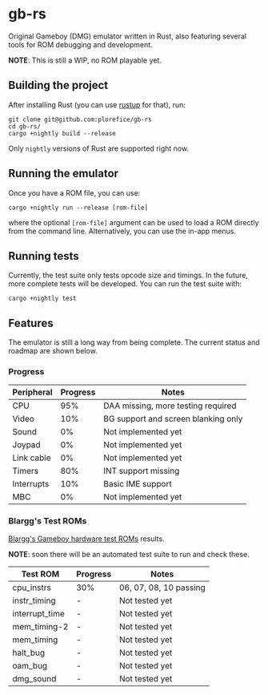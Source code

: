 # gb-rs

Original Gameboy (DMG) emulator written in Rust, also featuring several tools
for ROM debugging and development.

**NOTE**: This is still a WIP, no ROM playable yet.

## Building the project

After installing Rust (you can use [rustup](https://rustup.rs) for that), run:

```shell
git clone git@github.com:plorefice/gb-rs
cd gb-rs/
cargo +nightly build --release
```

Only `nightly` versions of Rust are supported right now.

## Running the emulator

Once you have a ROM file, you can use:

```shell
cargo +nightly run --release [rom-file]
```

where the optional `[rom-file]` argument can be used to load a ROM directly from
the command line. Alternatively, you can use the in-app menus.

## Running tests

Currently, the test suite only tests opcode size and timings. In the future, more
complete tests will be developed. You can run the test suite with:

```shell
cargo +nightly test
```

## Features

The emulator is still a long way from being complete. The current status and roadmap
are shown below.

### Progress

| Peripheral | Progress | Notes                               |
| ---------- | -------- | ----------------------------------- |
| CPU        | 95%      | DAA missing, more testing required  |
| Video      | 10%      | BG support and screen blanking only |
| Sound      | 0%       | Not implemented yet                 |
| Joypad     | 0%       | Not implemented yet                 |
| Link cable | 0%       | Not implemented yet                 |
| Timers     | 80%      | INT support missing                 |
| Interrupts | 10%      | Basic IME support                   |
| MBC        | 0%       | Not implemented yet                 |

### Blargg's Test ROMs

[Blargg's Gameboy hardware test ROMs](https://github.com/retrio/gb-test-roms) results.

**NOTE**: soon there will be an automated test suite to run and check these.

| Test ROM       | Progress | Notes                  |
| -------------- | -------- | ---------------------- |
| cpu_instrs     | 30%      | 06, 07, 08, 10 passing |
| instr_timing   | -        | Not tested yet         |
| interrupt_time | -        | Not tested yet         |
| mem_timing-2   | -        | Not tested yet         |
| mem_timing     | -        | Not tested yet         |
| halt_bug       | -        | Not tested yet         |
| oam_bug        | -        | Not tested yet         |
| dmg_sound      | -        | Not tested yet         |
